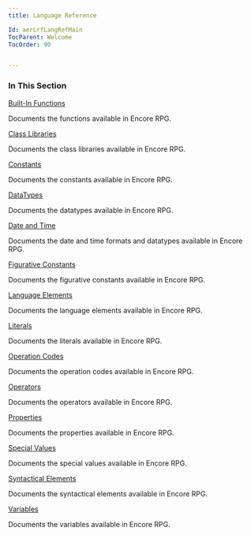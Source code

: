 ```yaml
---
title: Language Reference

Id: aerLrfLangRefMain
TocParent: Welcome
TocOrder: 90


---
```


### In This Section
[Built-In Functions](Functions_overview.html) 

Documents the functions available in Encore RPG. 

[Class Libraries](ecrLrfClassLibraryMain.html) 

Documents the class libraries available in Encore RPG. 

[Constants](ecrLrfConstantsMain.html) 

Documents the constants available in Encore RPG. 

[DataTypes](ecrLrfDataTypesMain.html) 

Documents the datatypes available in Encore RPG. 

[Date and Time](ecrLrfDateandTimeMain.html) 

Documents the date and time formats and datatypes available in Encore RPG. 

[Figurative Constants](ecrLrfFigConstantsMain.html) 

Documents the figurative constants available in Encore RPG.

[Language Elements](ecrLrfLangElementsMain.html) 

Documents the language elements available in Encore RPG. 

[Literals](ecrLrfLiteralsMain.html) 

Documents the literals available in Encore RPG.

[Operation Codes](ecrLrfOpCodesMain.html) 

Documents the operation codes available in Encore RPG.

[Operators](ecrLrfOperatorsMain.html) 

Documents the operators available in Encore RPG.

[Properties](ecrLrfPropertiesMain.html) 

Documents the properties available in Encore RPG.

[Special Values](ecrLrfSpecialValuesMain.html) <p class="indent">Documents the special values available in Encore RPG.

[Syntactical Elements](ecrLrfSyntacticalElementsMain.html) 

Documents the syntactical elements available in Encore RPG.

[Variables](ecrLrfVariablesMain.html) 

Documents the variables available in Encore RPG. 
